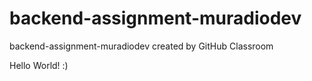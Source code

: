 # backend-assignment-muradiodev
backend-assignment-muradiodev created by GitHub Classroom

Hello World! :)
